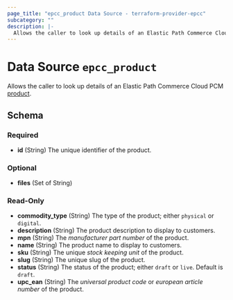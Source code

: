 ```yaml
---
page_title: "epcc_product Data Source - terraform-provider-epcc"
subcategory: ""
description: |-
  Allows the caller to look up details of an Elastic Path Commerce Cloud PCM product https://documentation.elasticpath.com/commerce-cloud/docs/concepts/products-pcm.html.
---
```


# Data Source `epcc_product`

Allows the caller to look up details of an Elastic Path Commerce Cloud PCM [product](https://documentation.elasticpath.com/commerce-cloud/docs/concepts/products-pcm.html).



<!-- schema generated by tfplugindocs -->
## Schema

### Required

- **id** (String) The unique identifier of the product.

### Optional

- **files** (Set of String)

### Read-Only

- **commodity_type** (String) The type of the product; either `physical` or `digital`.
- **description** (String) The product description to display to customers.
- **mpn** (String) The _manufacturer part number_ of the product.
- **name** (String) The product name to display to customers.
- **sku** (String) The unique _stock keeping unit_ of the product.
- **slug** (String) The unique slug of the product.
- **status** (String) The status of the product; either `draft` or `live`. Default is `draft`.
- **upc_ean** (String) The _universal product code_ or _european article number_ of the product.

